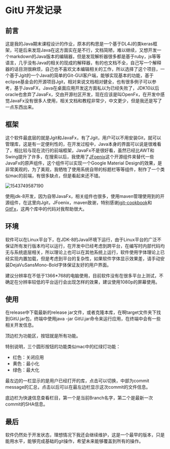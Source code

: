 # GitU 开发记录

## 前言

这是我的Java期末课程设计的作业，原本的构思是一个基于DL4J的类keras框架，可是后来发现Java在这方面实在是不行，文档简陋，难以继续，又想开发一个markdown的Java版本的编辑器，但是发现解析器很多都是基于ruby，js等等语言，几乎没有Java的相关的现成的解释器，有的也文档不全，自己写一个解释器的话目测很麻烦，自己也不喜欢文本编辑相关的工作，所以选择了这个项目，一个基于Jgit的一个Java的简单的Git-GUI客户端，能够实现基本的功能，基于eclipse基金会的开源项目Jgit，相对来说文档相对健全，也有很多例子可以参考，基于JavaFX，Java在桌面应用开发这方面私以为已经失败了，JDK10以后oracle也舍弃了JavaFx，交由开源社区开发，现在应该是叫OpenFx，在开发中感觉JavaFx没有很多人使用，相关文档和教程非常少，中文更少，但是我还是写了一点东西出来。

## 框架

这个软件最底层的就是Jgit和JavaFx，有了Jgit，用户可以不用安装Git，就可以管理库，这是有一定便利性的，在开发过程中，Java本身的界面可以说是很难看了，相比较与现在流行的前端框架，JavaFx不是很好看，虽然已经比AWT和Swing提升了许多，在搜索以后，我使用了[JFoenix](https://github.com/jfoenixadmin/JFoenix)这个开源组件来替代一些JavaFx的原声组件，这个组件可以实现一个Google Material Design的效果，是非常美观的，为了美观，我牺牲了使用系统自带的标题栏等等组件，制作了一个类似mac的前端，有很多缺点，但是看起来还不错。

![1543749587190](/home/viewv/GitU/Note/1543749587190.png)

使用jdk-8开发，因为自带JavaFx，相关组件也很多，使用maven管理使用到的开源组件，在这里向Jgit，JFoenix，maven致谢，特别感谢[jgit-cookbook](https://github.com/centic9/jgit-cookbook)和[GitFx](https://github.com/jughyd/GitFx)，这两个库中的代码对我帮助很大。

## 环境

软件可以在Linux平台下，在JDK-8的Java环境下运行，由于Linux平台的广泛不保证所有发行版本均可以运行，在开发中已经考虑到跨平台，在编写时内部代码均无与系统底层相关，所以理论上也可以在其他系统上运行，软件使用字体理论上已经实现内置加载，但是考虑到平台的复杂性，如果软件字体显示效果差，请手动安装DejaVuSansMono-Bold字体保证友好的用户界面。

建议分辨率在不低于1366*768的电脑使用，目前软件没有在很多平台上测试，不确定在分辨率较低的平台运行会出现怎样的效果，建议使用1080p的屏幕使用。

## 使用

在release中下载最新的release jar文件，或者克隆本库，在啊target文件夹下找到GitU.jar包，终端中使用java -jar GitU.jar命令来运行应用，在终端中会有一些相关开发信息。

顶边栏为功能区，按钮就是所有功能。

特别说明，三个圆形按钮的功能类似mac中的红绿灯功能：

- 红色：关闭应用
- 黄色：最小化
- 绿色：最大化

最左边的一栏显示的是用户已经打开的库，点击可以切换，中部为commit message的汇总，点击以后可以在最左边栏显示这次commit的文件信息。

底边栏为快速信息查看栏目，第一个是当前Branch名字，第二个是最新一次commit的SHA信息。

## 最后

软件仍然处于开发状态，理想情况下我还会继续维护，这是一个最早的版本，只是能用水平，能够完成基础的git操作，希望未来能够覆盖到所有的操作。